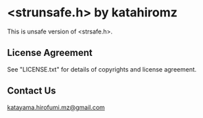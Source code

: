 # <strunsafe.h> by katahiromz

This is unsafe version of <strsafe.h>.

## License Agreement

See "LICENSE.txt" for details of copyrights and license agreement.

## Contact Us

katayama.hirofumi.mz@gmail.com
